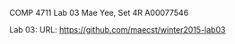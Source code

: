 COMP 4711 Lab 03
Mae Yee, Set 4R
A00077546

Lab 03:
URL:    https://github.com/maecst/winter2015-lab03